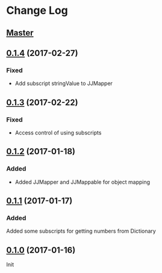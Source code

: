 # Change Log
## [Master](https://github.com/fattomhk/JustJSON)

## [0.1.4](https://github.com/fattomhk/JustJSON/tree/0.1.4) (2017-02-27)
### Fixed
- Add subscript stringValue to JJMapper

## [0.1.3](https://github.com/fattomhk/JustJSON/tree/0.1.3) (2017-02-22)
### Fixed
- Access control of using subscripts

## [0.1.2](https://github.com/fattomhk/JustJSON/tree/0.1.2) (2017-01-18)
### Added
- Added JJMapper and JJMappable for object mapping

## [0.1.1](https://github.com/fattomhk/JustJSON/tree/0.1.1) (2017-01-17)
### Added
Added some subscripts for getting numbers from Dictionary


## [0.1.0](https://github.com/fattomhk/JustJSON/tree/0.1.0) (2017-01-16)
Init
